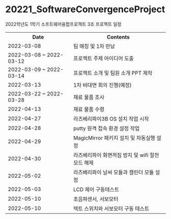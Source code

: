 # 20221_SoftwareConvergenceProject
2022학년도 1학기 소프트웨어융합프로젝트 3조 프로젝트 일정 

<table>
  <th> Date </th>
  <th> Contents </th>
  <tr>
    <td> 2022-03-08 </td>
    <td> 팀 매칭 및 1차 만남 </td>
  </tr>
  <tr>
    <td> 2022-03-08 ~ 2022-03-12 </td>
    <td> 프로젝트 주제 아이디어 도출 </td>
  </tr>
   <tr>
    <td> 2022-03-09 ~ 2022-03-14 </td>
    <td> 프로젝트 소개 및 팀원 소개 PPT 제작 </td>
  </tr>
   <tr>
    <td> 2022-03-13 </td>
    <td> 1차 비대면 회의 진행(예정)</td>
  </tr>
   <tr>
    <td> 2022-03-22 ~ 2022-03-28 </td>
    <td> 재료 물품 조사 </td>
  </tr>
   <tr>
    <td> 2022-04-13 </td>
    <td> 재료 물품 수령</td>
  </tr>
   <tr>
    <td> 2022-04-27 </td>
    <td> 라즈베리파이3B OS 설치 작업 시작</td>
  </tr>
   <tr>
    <td> 2022-04-28 </td>
    <td> putty 원격 접속 환경 설정 작업</td>
  </tr>
   <tr>
    <td> 2022-04-29 </td>
    <td> MagicMirror 패키지 설치 및 자동실행 설정 </td>
  </tr>
   <tr>
    <td> 2022-04-30 </td>
    <td> 라즈베리파이 화면꺼짐 방지 및 wifi 절전모드 해제 </td>
  </tr>
  <tr>
    <td> 2022-05-02 </td>
    <td> 라즈베리파이 날씨 모듈과 캘린더 모듈 설정 </td>
  </tr>
  <tr>
    <td> 2022-05-03 </td>
    <td> LCD 제어 구동테스트 </td>
  </tr>
  <tr>
     <td> 2022-05-10 </td>
    <td> 초음파센서, 서보모터 </td>
  </tr>
  <tr>
     <td> 2022-05-10 </td>
    <td> 텍트 스위치와 서보모터 구동 테스트 </td>
  </tr>
</table>
